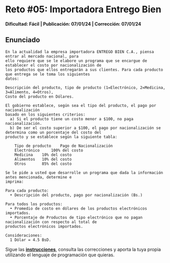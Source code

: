 # Reto #05: Importadora Entrego Bien 
#### Dificultad: Fácil | Publicación: 07/01/24 | Corrección: 07/01/24

## Enunciado

```
En la actualidad la empresa importadora ENTREGO BIEN C.A., piensa entrar al mercado nacional, para 
ello requiere que se le elabore un programa que se encargue de establecer el costo por nacionalización de 
los productos que ellos entregarán a sus clientes. Para cada producto que entrega se le toma los siguientes
datos: 

Descripción del producto, tipo de producto (1=Electrónico, 2=Medicina, 3=Alimento, 4=Otros), 
Costo del producto en Dólares. 

El gobierno establece, según sea el tipo del producto, el pago por nacionalización 
basado en los siguientes criterios:
  a) Si el producto tiene un costo menor a $100, no paga nacionalización.
  b) De ser el costo superior a $100, el pago por nacionalización se determina como un porcentaje del costo del 
producto y se establece según la siguiente tabla:

    Tipo de producto 	Pago de Nacionalización
    Electrónico 	100% del costo
    Medicina 	10% del costo
    Alimentos 	10% del costo
    Otros 		85% del costo

Se le pide a usted que desarrolle un programa que dada la información antes mencionada, determine e
imprima:

Para cada producto:
  • Descripción del producto, pago por nacionalización (Bs.)

Para todos los productos:
  • Promedio de costo en dólares de los productos electrónicos importados.
  • Porcentaje de Productos de tipo electrónico que no pagan nacionalización con respecto al total de 
productos electrónicos importados.

Consideraciones:
  1 Dólar = 4.5 BsD.
```
Sigue las **[instrucciones](../../README.md)**, consulta las correcciones y aporta la tuya propia utilizando el lenguaje de programación que quieras.
